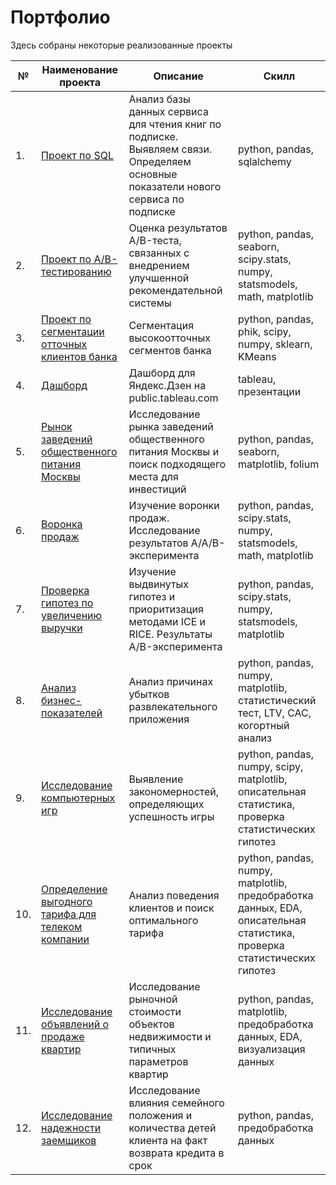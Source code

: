 # Портфолио

Здесь собраны некоторые реализованные проекты

| №    | Наименование проекта                | Описание                                                     | Скилл                                                        |
| ---- | ------------------------------------------------------------ | ------------------------------------------------------------ | ------------------------------------------------------------ |
| 1.   | [Проект по SQL](https://github.com/KseniaChernyak/Projects-Yandex.Practicum/tree/5e5ea008e049162b915712c659babfa3c0dafe69/SQL%20project) | Анализ базы данных сервиса для чтения книг по подписке. Выявляем связи. Определяем основные показатели нового сервиса по подписке | python, pandas, sqlalchemy       |
| 2.   | [Проект по А/B-тестированию](https://github.com/KseniaChernyak/Portfolio/tree/main/AB%20testing%20project) | Оценка результатов A/B-теста, связанных с внедрением улучшенной рекомендательной системы | python, pandas, seaborn, scipy.stats, numpy, statsmodels, math, matplotlib |
| 3.   | [Проект по сегментации отточных клиентов банка](https://github.com/KseniaChernyak/Portfolio/tree/main/Customer%20churn%20analysis) | Сегментация высокоотточных сегментов банка          | python, pandas, phik, scipy, numpy, sklearn, KMeans |
| 4.   | [Дашборд](https://github.com/KseniaChernyak/Portfolio/tree/main/Dashboard) | Дашборд для Яндекс.Дзен на public.tableau.com          | tableau, презентации |
| 5.   | [Рынок заведений общественного питания Москвы](https://github.com/KseniaChernyak/Portfolio/tree/main/Public%20catering) | Исследование рынка заведений общественного питания Москвы и поиск подходящего места для инвестиций          | python, pandas, seaborn, matplotlib, folium  |
| 6.   | [Воронка продаж](https://github.com/KseniaChernyak/Portfolio/tree/main/Sales%20funnel) | Изучение воронки продаж. Исследование результатов A/A/B-эксперимента        | python, pandas, scipy.stats, numpy, statsmodels, math, matplotlib  |
| 7.   | [Проверка гипотез по увеличению выручки](https://github.com/KseniaChernyak/Portfolio/tree/main/Statistical%20hypothesis%20testing#%D0%BF%D1%80%D0%BE%D0%B2%D0%B5%D1%80%D0%BA%D0%B0-%D0%B3%D0%B8%D0%BF%D0%BE%D1%82%D0%B5%D0%B7-%D0%BF%D0%BE-%D1%83%D0%B2%D0%B5%D0%BB%D0%B8%D1%87%D0%B5%D0%BD%D0%B8%D1%8E-%D0%B2%D1%8B%D1%80%D1%83%D1%87%D0%BA%D0%B8-%D0%B2-%D0%B8%D0%BD%D1%82%D0%B5%D1%80%D0%BD%D0%B5%D1%82-%D0%BC%D0%B0%D0%B3%D0%B0%D0%B7%D0%B8%D0%BD%D0%B5) | Изучение выдвинутых гипотез и приоритизация методами ICE и RICE. Результаты A/B-эксперимента        | python, pandas, scipy.stats, numpy, statsmodels, matplotlib  |
| 8.   | [Анализ бизнес-показателей](https://github.com/KseniaChernyak/Portfolio/tree/main/Cohort%20analysis) | Анализ причинах убытков развлекательного приложения        | python, pandas, numpy, matplotlib, статистический тест, LTV, CAC, когортный анализ  |
| 9.   | [Исследование компьютерных игр](https://github.com/KseniaChernyak/Portfolio/tree/main/Game%20analysis) | Выявление закономерностей, определяющих успешность игры        | python, pandas, numpy, scipy, matplotlib, описательная статистика, проверка статистических гипотез  |
| 10.   | [Определение выгодного тарифа для телеком компании](https://github.com/KseniaChernyak/Portfolio/tree/main/Telecom) | Анализ поведения клиентов и поиск оптимального тарифа        | python, pandas, numpy, matplotlib, предобработка данных, EDA, описательная статистика, проверка статистических гипотез  |
| 11.   | [Исследование объявлений о продаже квартир](https://github.com/KseniaChernyak/Portfolio/tree/main/Real%20estate%20market) | Исследование рыночной стоимости объектов недвижимости и типичных параметров квартир       | python, pandas, matplotlib, предобработка данных, EDA, визуализация данных  |
| 12.   | [Исследование надежности заемщиков](https://github.com/KseniaChernyak/Portfolio/tree/main/Banking%20data%20analysis) | Исследование влияния семейного положения и количества детей клиента на факт возврата кредита в срок       | python, pandas, предобработка данных  |
